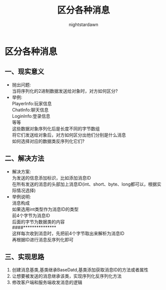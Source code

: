 ﻿---
title: 区分各种消息
tags:
  - Unity客户端
  - Unity网络开发
categories:
  - [Unity客户端, Unity网络开发]
author:
  - nightstardawn
---
# 区分各种消息

## 一、现实意义

- 抛出问题:
  </br>当将序列化的2进制数据发送给对象时，对方如何区分?
- 举例:
  </br>PlayerInfo:玩家信息
  </br>ChatInfo:聊天信息
  </br>LoginInfo:登录信息
  </br>等等
  </br>这些数据对象序列化后是长度不同的字节数组
  </br>将它们发送给对象后，对方如何区分出他们分别是什么消息
  </br>如何选择对应的数据类反序列化它们?

## 二、解决方法

- 解决方案:
  </br>为发送的信息添加标识，比如添加消息ID
  </br>在所有发送的消息的头部加上消息ID(int、short、byte、long都可以，根据实际情况选择)
- 举例说明:
  </br>消息构成
  </br>如果选用int类型作为消息ID的类型
  </br>前4个字节为消息ID
  </br>后面的字节为数据类的内容
  </br>####***************
  </br>这样每次收到消息时，先把前4个字节取出来解析为消息ID
  </br>再根据ID进行消息反序列化即可

## 三、实现思路

1. 创建消息基类,基类继承BaseDatd,基类添加获取消息ID的方法或者属性
2. 让想要被发送的消息继承该类，实现序列化反序列化方法
3. 修改客户端和服务端收发消息的逻辑